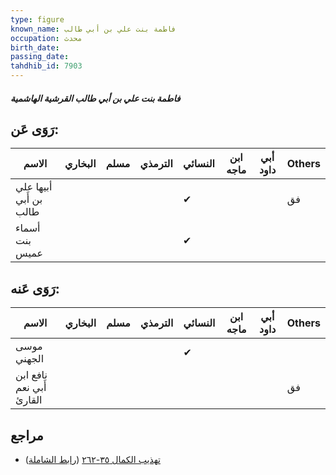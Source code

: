 ```yaml
---
type: figure
known_name: فاطمة بنت علي بن أبي طالب
occupation: محدث
birth_date:
passing_date:
tahdhib_id: 7903
---
```

##### فاطمة بنت علي بن أبي طالب القرشية الهاشمية

## رَوَى عَن:
| الاسم                  | البخاري | مسلم | الترمذي | النسائي | ابن ماجه | أبي داود | Others |
| ---------------------- | ------- | ---- | ------- | ------- | -------- | -------- | ------ |
| أبيها علي بن أَبي طالب |         |      |         | ✔       |          |          | فق     |
| أسماء بنت عميس         |         |      |         | ✔       |          |          |        |
## رَوَى عَنه:
| الاسم                    | البخاري | مسلم | الترمذي | النسائي | ابن ماجه | أبي داود | Others |
| ------------------------ | ------- | ---- | ------- | ------- | -------- | -------- | ------ |
| موسى الجهني              |         |      |         | ✔       |          |          |        |
| نافع ابن أَبي نعم القارئ |         |      |         |         |          |          | فق     |
## مراجع
- [تهذيب الكمال ٣٥-٢٦٢](obsidian://open?vault=Tahdhib-al-Kamal&file=Figures/٧٩٠٣-فاطمة%20بنت%20علي%20بن%20أبي%20طالب%20القرشية%20الهاشمية) ([رابط الشاملة](https://shamela.ws/book/3722/18861))